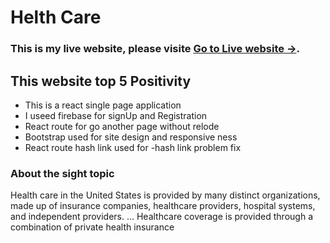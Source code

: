 # Helth Care

### This is my live website, please visite [Go to Live website ->](https://gifted-wing-416017.netlify.app/).

## This website top 5 Positivity

- This is a react single page application
- I useed firebase for signUp and Registration
- React route for go another page without relode
- Bootstrap used for site design and responsive ness
- React route hash link used for -hash link problem fix

### About the sight topic

Health care in the United States is provided by many distinct organizations, made up of insurance companies, healthcare providers, hospital systems, and independent providers. ... Healthcare coverage is provided through a combination of private health insurance
